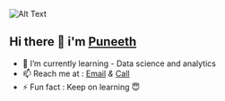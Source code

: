   
   ![Alt Text](https://miro.medium.com/max/680/1*IRGHmiGsa16stedQvIaZfw.gif)  
   ## Hi there 👋 i'm [Puneeth](https://mbpuneeth.github.io/puneeth.github.io/)

- 🌱 I’m currently learning - Data science and analytics
- 📫 Reach me at :
<a href=mailto:madavaneripuneeth@gmail.com>Email</a>
 *&* 
<a href="tel:+917893891543">Call</a>  
- ⚡ Fun fact : Keep on learning 😇

